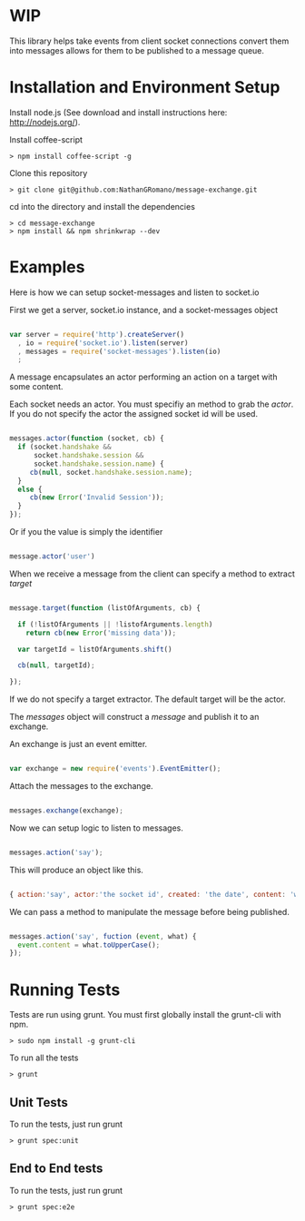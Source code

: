 # WIP

This library helps take events from client socket connections convert them into messages allows for them to be published to a message queue.

# Installation and Environment Setup

Install node.js (See download and install instructions here: http://nodejs.org/).

Install coffee-script

    > npm install coffee-script -g

Clone this repository

    > git clone git@github.com:NathanGRomano/message-exchange.git

cd into the directory and install the dependencies

    > cd message-exchange
    > npm install && npm shrinkwrap --dev

# Examples

Here is how we can setup socket-messages and listen to socket.io

First we get a server, socket.io instance, and a socket-messages object

```javascript

var server = require('http').createServer()
  , io = require('socket.io').listen(server) 
  , messages = require('socket-messages').listen(io)
  ;

```

A message encapsulates an actor performing an action on a target with some content.

Each socket needs an actor.  You must specifiy an method to grab the *actor*.  If you do
not specify the actor the assigned socket id will be used.

```javascript

messages.actor(function (socket, cb) {
  if (socket.handshake && 
      socket.handshake.session &&
      socket.handshake.session.name) {
     cb(null, socket.handshake.session.name);
  }
  else {
     cb(new Error('Invalid Session'));
  }
});

```

Or if you the value is simply the identifier

```javascript

message.actor('user')

```

When we receive a message from the client can specify a method to extract *target*

```javascript

message.target(function (listOfArguments, cb) {

  if (!listOfArguments || !listofArguments.length)
    return cb(new Error('missing data'));

  var targetId = listOfArguments.shift()

  cb(null, targetId);

});

```

If we do not specify a target extractor.  The default target will be the actor.

The *messages* object will construct a *message* and publish it to an exchange.

An exchange is just an event emitter.

```javascript

var exchange = new require('events').EventEmitter();

```

Attach the messages to the exchange.

```javascript

messages.exchange(exchange);

```

Now we can setup logic to listen to messages.

```javascript

messages.action('say');

```

This will produce an object like this.

```javascript

{ action:'say', actor:'the socket id', created: 'the date', content: 'what was said', target: 'what the actor is targeting their action to' }

```

We can pass a method to manipulate the message before being published.

```javascript

messages.action('say', fuction (event, what) {
  event.content = what.toUpperCase();
});

```

# Running Tests

Tests are run using grunt.  You must first globally install the grunt-cli with npm.

    > sudo npm install -g grunt-cli

To run all the tests

    > grunt

## Unit Tests

To run the tests, just run grunt

    > grunt spec:unit

## End to End tests

To run the tests, just run grunt

    > grunt spec:e2e
